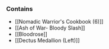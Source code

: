 ### Contains
- [[Nomadic Warrior's Cookbook (6)]]
- [[Ash of War- Bloody Slash]]
- [[Bloodrose]]
- [[Dectus Medallion (Left)]]